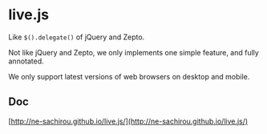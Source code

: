 live.js
==
Like `$().delegate()` of jQuery and Zepto.

Not like jQuery and Zepto, we only implements one simple feature, and fully annotated.

We only support latest versions of web browsers on desktop and mobile.

Doc
--
[http://ne-sachirou.github.io/live.js/](http://ne-sachirou.github.io/live.js/)
